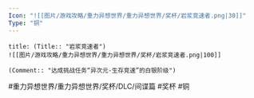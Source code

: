 ```yaml
---
Icon: "![[图片/游戏攻略/重力异想世界/重力异想世界/奖杯/岩浆竞速者.png|30]]"
Type: "铜"
---
```

```ad-common-bronze-trophy
title: (Title:: "岩浆竞速者")
![[图片/游戏攻略/重力异想世界/重力异想世界/奖杯/岩浆竞速者.png|100]]

(Comment:: "达成挑战任务“异次元-生存竞速”的白银阶级")
```

#重力异想世界/重力异想世界/奖杯/DLC/间谍篇 #奖杯 #铜
